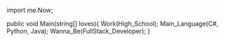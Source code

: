 import me.Now;

public void Main(string[] loves){
  Work(High_School);
  Main_Language(C#, Python, Java);
  Wanna_Be(FullStack_Developer);
}
